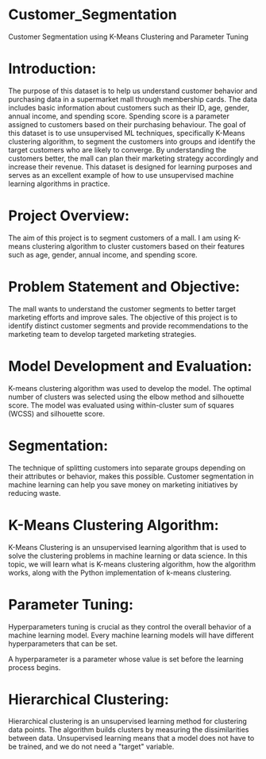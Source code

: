 # Customer_Segmentation

Customer Segmentation using K-Means Clustering and Parameter Tuning

# Introduction:

The purpose of this dataset is to help us understand customer behavior and purchasing data in a supermarket mall through membership cards. The data includes basic information about customers such as their ID, age, gender, annual income, and spending score. Spending score is a parameter assigned to customers based on their purchasing behaviour. The goal of this dataset is to use unsupervised ML techniques, specifically K-Means clustering algorithm, to segment the customers into groups and identify the target customers who are likely to converge. By understanding the customers better, the mall can plan their marketing strategy accordingly and increase their revenue. This dataset is designed for learning purposes and serves as an excellent example of how to use unsupervised machine learning algorithms in practice.

# Project Overview:

The aim of this project is to segment customers of a mall. I am using K-means clustering algorithm to cluster customers based on their features such as age, gender, annual income, and spending score.

# Problem Statement and Objective:

The mall wants to understand the customer segments to better target marketing efforts and improve sales. The objective of this project is to identify distinct customer segments and provide recommendations to the marketing team to develop targeted marketing strategies.

# Model Development and Evaluation:

K-means clustering algorithm was used to develop the model. The optimal number of clusters was selected using the elbow method and silhouette score. The model was evaluated using within-cluster sum of squares (WCSS) and silhouette score.

# Segmentation: 

The technique of splitting customers into separate groups depending on their attributes or behavior, makes this possible. Customer segmentation in machine learning can help you save money on marketing initiatives by reducing waste.

# K-Means Clustering Algorithm:

K-Means Clustering is an unsupervised learning algorithm that is used to solve the clustering problems in machine learning or data science. In this topic, we will learn what is K-means clustering algorithm, how the algorithm works, along with the Python implementation of k-means clustering.

# Parameter Tuning:

Hyperparameters tuning is crucial as they control the overall behavior of a machine learning model. Every machine learning models will have different hyperparameters that can be set.

A hyperparameter is a parameter whose value is set before the learning process begins.

# Hierarchical Clustering:
Hierarchical clustering is an unsupervised learning method for clustering data points. The algorithm builds clusters by measuring the dissimilarities between data. Unsupervised learning means that a model does not have to be trained, and we do not need a "target" variable.
